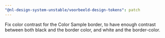 ```yaml
---
"@nl-design-system-unstable/voorbeeld-design-tokens": patch
---
```


Fix color contrast for the Color Sample border, to have enough contrast between both black and the border color, and white and the border-color.
